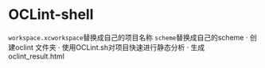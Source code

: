 # OCLint-shell


`workspace.xcworkspace`替换成自己的项目名称
`scheme`替换成自己的scheme
· 创建oclint 文件夹
· 使用OCLint.sh对项目快速进行静态分析 
· 生成 oclint_result.html
